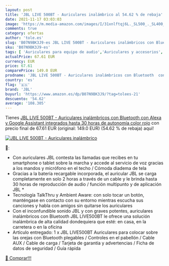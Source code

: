 ```yaml
---
layout: post
title: 'JBL LIVE 500BT - Auriculares inalámbrico al 54.62 % de rebaja'
date: 2021-11-17 03:03:03
image: 'https://m.media-amazon.com/images/I/31xnlftqj6L._SL500_._SL400_.jpg'
comments: true
category: ofertas
author: 'tole.es'
slug: 'B07N9BK3J9-es JBL LIVE 500BT - Auriculares inalámbricos con Bluetooth...'
sku: 'B07N9BK3J9-es'
tags: [ 'Auriculares para equipo de audio','Auriculares y accesorios','Electrónica','alexa','jbl', ]
actualPrice: 67.61 EUR
currency: EUR
price: 67.61
comparePrice: 149.0 EUR
prodname: 'JBL LIVE 500BT - Auriculares inalámbricos con Bluetooth  con Alexa y Google Assistant integrados  hasta 30 horas de autonomía  color rojo'
country: 'es'
flag: '🇪🇸'
brand: 'JBL'
buyurl: 'https://www.amazon.es/dp/B07N9BK3J9/?tag=tolees-21'
descuento: '54.62'
average: '108.305'
---
```


Tienes [JBL LIVE 500BT - Auriculares inalámbricos con Bluetooth  con Alexa y Google Assistant integrados  hasta 30 horas de autonomía  color rojo](https://www.amazon.es/dp/B07N9BK3J9/?tag=tolees-21) con precio final de  67.61 EUR (original: 149.0 EUR) (54.62 %  de rebaja) aqui!

[![JBL LIVE 500BT - Auriculares inalámbrico](https://m.media-amazon.com/images/I/31xnlftqj6L._SL500_._SL400_.jpg)](https://www.amazon.es/dp/B07N9BK3J9/?tag=tolees-21)

🔎:

- Con auriculares JBL contesta las llamadas que recibes en tu smartphone o tablet sobre la marcha y accede al servicio de voz gracias a los mandos y micrófono en el techo / Cómoda diadema de tela
- Gracias a la batería recargable incorporada, el auricular JBL se carga completamente en solo 2 horas a través de un cable y le brinda hasta 30 horas de reproducción de audio / función multipunto y de aplicación JBL *
- Tecnología TalkThru y Ambient Aware: con solo tocar un botón, manténgase en contacto con su entorno mientras escucha sus canciones y habla con amigos sin quitarse los auriculares
- Con el inconfundible sonido JBL y con graves potentes, auriculares inalámbricos con Bluetooth JBL LIVE500BT le ofrece una solución inalámbrica de alta calidad dondequiera que esté: en casa, en la carretera o en la oficina
- Artículo entregado: 1 x JBL LIVE500BT Auriculares para colocar sobre las orejas con Bluetooth plegables / Controles en el pabellón / Cable AUX / Cable de carga / Tarjeta de garantía y advertencias / Ficha de datos de seguridad / Guía rápida

[🛒 Comprar!!!](https://www.amazon.es/dp/B07N9BK3J9/?tag=tolees-21)
